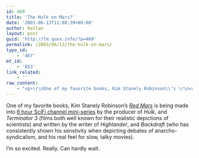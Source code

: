 ```yaml
---
id: 469
title: 'The Hulk on Mars?'
date: '2003-06-13T11:00:39+00:00'
author: Kellan
layout: post
guid: 'http://lm.quxx.info/?p=469'
permalink: /2003/06/13/the-hulk-on-mars/
typo_id:
    - '467'
mt_id:
    - '853'
link_related:
    - ''
raw_content:
    - "<p>\r\nOne of my favorite books, Kim Stanely Robinson\\'s \r\n<a href=\\\"http://allconsuming.net/item.cgi?isbn=0553560735\\\"><cite>Red Mars</cite></a> is being made into <a href=\\\"http://www.scifi.com/scifiwire/art-sfc.html?2003-06/06/12.30.sfc\\\">6 hour SciFi channel mini-series</a> by the producer of <cite>Hulk</cite>, and <cite>Terminator 3</cite> (films both well known for their realistic depictions of scientists) and written by the writer of <cite>Highlander</cite>, and <cite>Backdraft</cite> (who has consistently shown his senstivity when depicting debates of anarcho-syndicalism, and his real feel for slow, talky movies).  \r\n</p>\r\n<p>\r\nI\\'m so excited.  Really.  Can hardly wait.\r\n</p>"
---
```


One of my favorite books, Kim Stanely Robinson’s [<cite>Red Mars</cite>](http://allconsuming.net/item.cgi?isbn=0553560735) is being made into [6 hour SciFi channel mini-series](http://www.scifi.com/scifiwire/art-sfc.html?2003-06/06/12.30.sfc) by the producer of <cite>Hulk</cite>, and <cite>Terminator 3</cite> (films both well known for their realistic depictions of scientists) and written by the writer of <cite>Highlander</cite>, and <cite>Backdraft</cite> (who has consistently shown his senstivity when depicting debates of anarcho-syndicalism, and his real feel for slow, talky movies).

I’m so excited. Really. Can hardly wait.